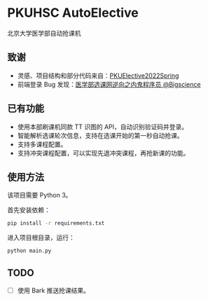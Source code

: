 # PKUHSC AutoElective

北京大学医学部自动抢课机

## 致谢

* 灵感、项目结构和部分代码来自：[PKUElective2022Spring](https://github.com/Totoro-Li/PKUElective2022Spring)
* 前端登录 Bug 发现：[医学部选课网逆向之内鬼程序员 @Bigscience](https://bbs.pku.edu.cn/v2/post-read.php?bid=198&threadid=18303394)

## 已有功能

* 使用本部刷课机同款 TT 识图的 API，自动识别验证码并登录。
* 智能解析选课轮次信息，支持在选课开始的第一秒自动抢课。
* 支持多课程配置。
* 支持冲突课程配置，可以实现先退冲突课程，再抢新课的功能。

## 使用方法

该项目需要 Python 3。

首先安装依赖：
```bash
pip install -r requirements.txt
```

进入项目根目录，运行：
```bash
python main.py
```

## TODO

* [ ] 使用 Bark 推送抢课结果。